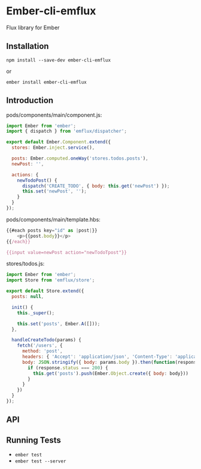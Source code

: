 # Ember-cli-emflux

Flux library for Ember

## Installation

`npm install --save-dev ember-cli-emflux`

or 

`ember install ember-cli-emflux`

## Introduction

pods/components/main/component.js:

```js
import Ember from 'ember';
import { dispatch } from 'emflux/dispatcher';

export default Ember.Component.extend({
  stores: Ember.inject.service(),

  posts: Ember.computed.oneWay('stores.todos.posts'),
  newPost: '',

  actions: {
    newTodoPost() {
      dispatch('CREATE_TODO', { body: this.get('newPost') });
      this.set('newPost', '');
    }
  }
});
```

pods/components/main/template.hbs:

```js
{{#each posts key="id" as |post|}}
    <p>{{post.body}}</p>
{{/each}}

{{input value=newPost action="newTodoTpost"}}

```

stores/todos.js:

```js
import Ember from 'ember';
import Store from 'emflux/store';

export default Store.extend({
  posts: null,

  init() {
    this._super();

    this.set('posts', Ember.A([]));
  },

  handleCreateTodo(params) {
    fetch('/users', {
      method: 'post',
      headers: { 'Accept': 'application/json', 'Content-Type': 'application/json' },
      body: JSON.stringify({ body: params.body }).then(function(response) {
        if (response.status === 200) {
          this.get('posts').push(Ember.Object.create({ body: body}))
        }
      }
    })
  }
});
```

## API

## Running Tests

* `ember test`
* `ember test --server`
